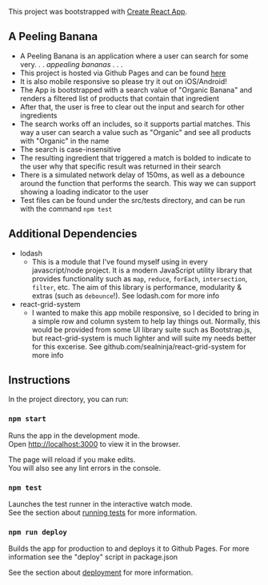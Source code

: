 This project was bootstrapped with [Create React App](https://github.com/facebook/create-react-app).
## A Peeling Banana
- A Peeling Banana is an application where a user can search for some very. . . *appealing bananas* . . . <br />
- This project is hosted via Github Pages and can be found [here](http://frossi91.github.io/a-peeling-banana)<br />
- It is also mobile responsive so please try it out on iOS/Android!
- The App is bootstrapped with a search value of "Organic Banana" and renders a filtered list of products that contain that ingredient<br />
- After that, the user is free to clear out the input and search for other ingredients<br />
- The search works off an includes, so it supports partial matches. This way a user can search a value such as "Organic" and see all products with "Organic" in the name<br />
- The search is case-insensitive
- The resulting ingredient that triggered a match is bolded to indicate to the user why that specific result was returned in their search <br />
- There is a simulated network delay of 150ms, as well as a debounce around the function that performs the search.  This way we can support showing a loading indicator to the user<br />
- Test files can be found under the src/tests directory, and can be run with the command ```npm test``` 

## Additional Dependencies
- lodash 
  - This is a module that I've found myself using in every javascript/node project.  It is a modern JavaScript utility library that provides functionality such as ```map```, ```reduce```, ```forEach```, ```intersection```, ```filter```, etc.  The aim of this library is performance, modularity & extras (such as ```debounce```!). See lodash.com for more info
- react-grid-system
  - I wanted to make this app mobile responsive, so I decided to bring in a simple row and column system to help lay things out.  Normally, this would be provided from some UI library suite such as Bootstrap.js, but  react-grid-system is much lighter and will suite my needs better for this excerise. See github.com/sealninja/react-grid-system for more info

## Instructions

In the project directory, you can run:

### `npm start`

Runs the app in the development mode.<br />
Open [http://localhost:3000](http://localhost:3000) to view it in the browser.

The page will reload if you make edits.<br />
You will also see any lint errors in the console.

### `npm test`

Launches the test runner in the interactive watch mode.<br />
See the section about [running tests](https://facebook.github.io/create-react-app/docs/running-tests) for more information.

### `npm run deploy`

Builds the app for production to and deploys it to Github Pages.  For more information see the "deploy" script in package.json

See the section about [deployment](https://facebook.github.io/create-react-app/docs/deployment) for more information.
